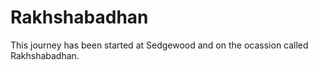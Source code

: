 # Rakhshabadhan
This journey has been started at Sedgewood and on the ocassion called Rakhshabadhan.  
